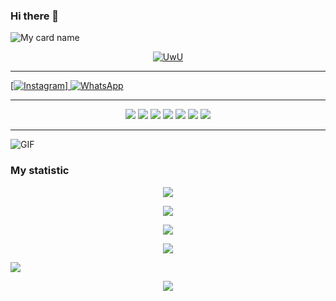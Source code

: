 ### Hi there 👋


![My card name](https://cardivo.vercel.app/api?name=Mr.SANON&description=Hi,%20Welcome%20To%20My%20Profile%20❤&image=https://camo.githubusercontent.com/3ba5a023cf846f6c3f3c5587e0673cec48fe71bb764bbb6014267a02abc01df5/68747470733a2f2f74656c656772612e70682f66696c652f3735316261623361343635626265323530303934382e6a7067&backgroundColor=white&github=mrsanon&pattern=leaf&colorPattern=%23eaeaea)

<!--
**mrsanon/mrsanon** is a ✨ _special_ ✨ repository because its `README.md` (this file) appears on your GitHub profile.

Here are some ideas to get you started:

- 🔭 I’m currently working on ...
- 🌱 I’m currently learning ...
- 👯 I’m looking to collaborate on ...
- 🤔 I’m looking for help with ...
- 💬 Ask me about ...
- 📫 How to reach me: ...
- 😄 Pronouns: ...
- ⚡ Fun fact: ...
-->
<p align="center">
  <a href="https://github.com/mrsanon"><img src="http://readme-typing-svg.herokuapp.com?color=00FF00&center=true&vCenter=true&multiline=false&lines=HI!+I+AM+MR-SANON;I+AM+WEB+DEVALOPER🕺" alt="UwU">
</p>


---------

[![Instagram](https://img.shields.io/badge/Telegram-ff63f0?style=for-the-badge&logo=instagram&logoColor=white)]
 [![WhatsApp](https://img.shields.io/badge/WhatsApp-25D366?style=for-the-badge&logo=whatsapp&logoColor=white)](https://wa.me/94766816809)

---------

<p align="center">
  <img src="https://img.shields.io/badge/-JavaScript-black?style=flat-square&logo=javascript" />
  <img src="https://img.shields.io/badge/-Python-black?style=flat-square&logo=python" />
    <img src="https://img.shields.io/badge/-HTML-black?style=flat-square&logo=html5&logoColor=e34f26" />
  <img src="https://img.shields.io/badge/-CSS-black?style=flat-square&logo=css3&logoColor=1572b6" />
<img src="https://img.shields.io/badge/-Java-black?style=flat-square&logo=java" />
<img src="https://img.shields.io/badge/-php-black?style=flat-square&logo=php" />
<img src="https://img.shields.io/badge/-C-black?style=flat-square&logo=c" />

---------

</p>

<img align="center" fit="fill" alt="GIF" src="https://media.giphy.com/media/836HiJc7pgzy8iNXCn/giphy.gif" />

  ### My statistic

<p align="center">
  <a href="panteg"><img src="https://github-readme-stats.vercel.app/api?username=mrsanon&theme=tokyonight&show_icons=true" /></a>
</p>

<p align="center">
  <a href="https://github.com/mrsanon"><img src="https://github-readme-streak-stats.herokuapp.com?user=mrsanon&theme=tokyonight&hide_border=false&properties=background&border=%239611C5FF" /><a>
</p>
  
<p align="center">
  <a href="https://github.com/mrsanon"><img src="https://github-readme-stats.vercel.app/api/top-langs?username=mrsanon&theme=tokyonight&layout=compact" /></a>
</p>
  
<p align="center">
  <a href="https://github.com/mrsanon"><img src="https://github-profile-trophy.vercel.app/?username=mrsanon&theme=radical&margin-w=20&no-bg=true&no-frame=false" /><a>
</p>

![](https://github-profile-summary-cards.vercel.app/api/cards/profile-details?username=mrsanon&theme=monokai)


<p align="center">
  <img src="https://komarev.com/ghpvc/?username=mrsanon&label=VIEWS&style=flat-square&color=blue" />
</p>

